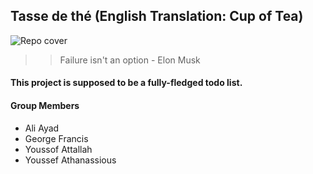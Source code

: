 ## Tasse de thé (English Translation: Cup of Tea)
![Repo cover](https://images.unsplash.com/photo-1597318181409-cf64d0b5d8a2?ixlib=rb-1.2.1&ixid=MXwxMjA3fDB8MHxwaG90by1wYWdlfHx8fGVufDB8fHw%3D&auto=format&fit=crop&w=1500&q=80)
>> Failure isn't an option - Elon Musk 
#### This project is supposed to be a fully-fledged todo list. 
#### Group Members 
- Ali Ayad
- George Francis
- Youssof Attallah
- Youssef Athanassious
